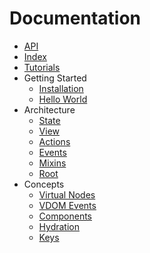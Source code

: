 # Documentation

- [API](/docs/api.md)
- [Index](/docs/index.md)
- [Tutorials](/docs/tutorials.md)
- Getting Started
  - [Installation](/docs/getting-started.md#installation)
  - [Hello World](/docs/getting-started.md#hello-world)
- Architecture
  - [State](/docs/state.md)
  - [View](/docs/view.md)
  - [Actions](/docs/actions.md)
  - [Events](/docs/events.md)
  - [Mixins](/docs/mixins.md)
  - [Root](/docs/root.md)
- Concepts
  - [Virtual Nodes](/docs/vnodes.md)
  - [VDOM Events](/docs/vdom-events.md)
  - [Components](/docs/components.md)
  - [Hydration](/docs/hydration.md)
  - [Keys](/docs/keys.md)




